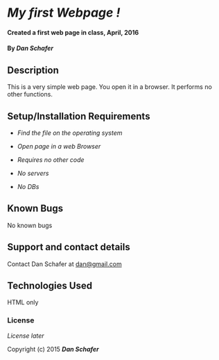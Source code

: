 # _My first Webpage !_

#### Created a first web page in class, April, 2016

#### By _**Dan Schafer**_

## Description

This is a very simple web page. You open it in a browser. It performs no other functions.

## Setup/Installation Requirements

* _Find the file on the operating system_
* _Open page in a web Browser_

* _Requires no other code_
* _No servers_
* _No DBs_

## Known Bugs

No known bugs

## Support and contact details

Contact Dan Schafer at dan@gmail.com

## Technologies Used

HTML only

### License

*License later*

Copyright (c) 2015 **_Dan Schafer_**
